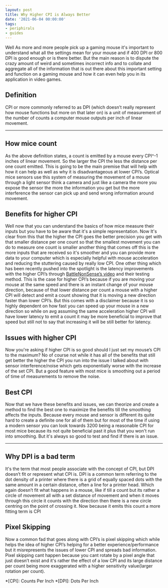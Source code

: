 ```yaml
---
layout: post
title: Why Higher CPI is Always Better
date: '2021-06-04 00:00:00'
tags:
- periphirals
- guides
---
```


Well As more and more people pick up a gaming mouse it's important to understand what all the settings mean for your mouse and if 400 DPI or 800 DPI is good enough or is there better. But the main reason is to dispute the crazy amount of weird and sometimes incorrect info and to collate and aggregate all of the information that is out there about this important setting and function on a gaming mouse and how it can even help you in its application in video games.

## Definition

CPI or more commonly referred to as DPI (which doesn’t really represent how mouse functions but more on that later on) is a unit of measurement of the number of counts a computer mouse outputs per inch of linear movement.

* * *

## How mice count

As the above definition states, a count is emitted by a mouse every CPI^-1 inches of linear movement. So the larger the CPI the less the distance per one count emitted. This is going to be the main premise that will help with how it can help as well as why it is disadvantageous at lower CPI’s. Optical mice sensors use this system of measuring the movement of a mouse through a light sensor think a camera and just like a camera the more you expose the sensor the more the information you get but the more interference the sensor can pick up and send wrong information around movement.

## Benefits for higher CPI

Well now that you can understand the basics of how mice measure their inputs but you have to be aware that it's a simple representation. Now It's clear from this that the higher the CPI goes the better precision you get with that smaller distance per one count so that the smallest movement you can do to measure one count is smaller another thing that comes off this is the more inputs that are received so it's smoother and you can provide more data to your computer which is especially helpful with mouse acceleration and reducing the stuttering caused by really low CPI. One other thing which has been recently pushed into the spotlight is the latency improvements with the higher CPI’s through [BattleNonSense’s video](https://youtu.be/6AoRfv9W110) and their testing method. This is the case for higher CPI’s because if you are moving your mouse at the same speed and there is an instant change of your mouse direction, because of that lower distance per count a mouse with a higher CPI will detect and emit a count showing that it is moving a new direction faster than lower CPI’s. But this comes with a disclaimer because it is so highly dependent on how fast you can speed up your mouse in a new direction so while on avg assuming the same acceleration higher CPI will have lower latency to emit a count it may be more beneficial to improve that speed but still not to say that increasing it will be still better for latency.

## Issues with higher CPI

Now you're asking if higher CPI is so good should I just set my mouse’s CPI to the maximum? No of course not while it has all of the benefits that still get better the higher the CPI you run into the issue I talked about with sensor interference/noise which gets exponentially worse with the increase of the set CPI. But a good feature with most mice is smoothing out a period of time of measurements to remove the noise.

## Best CPI

Now that we have these benefits and issues, we can theorize and create a method to find the best one to maximize the benefits till the smoothing affects the inputs. Because every mouse and sensor is different its quite hard to create a definite one for all of them but for most of the time if using a modern sensor you can look towards 3200 being a reasonable CPI for most mice because its not quite beneficial past it plus that you won't run into smoothing. But it's always so good to test and find if there is an issue.

* * *

## Why DPI is a bad term

It's the term that most people associate with the concept of CPI, but DPI doesn’t fit or represent what CPI is. DPI is a common term referring to the dot density of a printer where there is a grid of equally spaced dots with the same amount in a certain distance, often a line for a printer head. Which again doesn’t fit what happens in a mouse, like if till a count but its rather a circle of movement all with a set distance of movement and when it moves through this circle it counts with the direction then there is a new circle centring on the point of crossing it. Now because it emits this count a more fitting term is CPI

## Pixel Skipping

Now a common fad that goes along with CPI’s is pixel skipping which while helps the idea of higher CPI’s helping for a better experience/performance but it misrepresents the issues of lower CPI and spreads bad information. Pixel skipping cant happen because you cant rotate by a pixel angle that just doesn’t exist and it's rather the effect of a low CPI and its large distance per count being more exaggerated with a higher sensitivity value(larger rotation per count).

*[CPI]: Counts Per Inch
*[DPI]: Dots Per Inch

